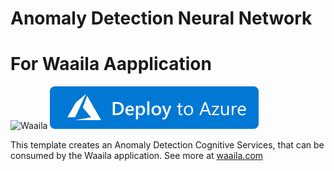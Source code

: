 # Anomaly Detection Neural Network 
# For Waaila Aapplication

![Waaila](https://app.waaila.com/assets/images/login-waaila.svg) [![Deploy to Azure](https://raw.githubusercontent.com/Azure/azure-quickstart-templates/master/1-CONTRIBUTION-GUIDE/images/deploytoazure.svg?sanitize=true)](https://raw.githubusercontent.com/crossmasters/waaila/master/ai.arm.json)

This template creates an Anomaly Detection Cognitive Services, that can be consumed by the Waaila application. See more at [waaila.com](https://waaila.com)
